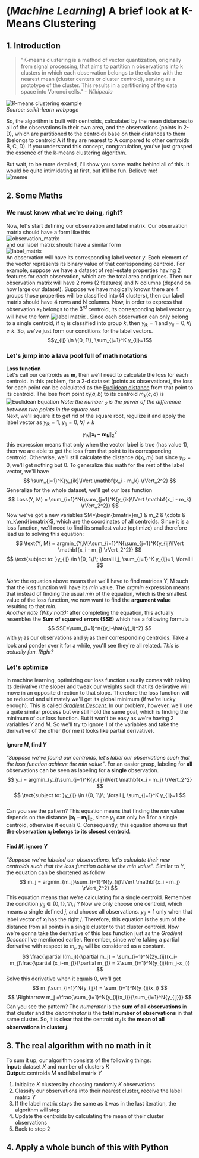 # (*Machine Learning*) A brief look at K-Means Clustering
## 1. Introduction
> "K-means clustering is a method of vector quantization, originally from signal processing, that aims to partition n observations into k clusters in which each observation belongs to the cluster with the nearest mean (cluster centers or cluster centroid), serving as a prototype of the cluster. This results in a partitioning of the data space into Voronoi cells." - *Wikipedia*
<!-- -->
![K-means clustering example](image/k-means-example-sklearn.png)  
*Source: scikit-learn webpage*  

So, the algorithm is built with centroids, calculated by the mean distances to all of the observations in their own area, and the observations (points in 2-D), which are partitioned to the centroids base on their distances to them (belongs to centroid A if they are nearest to A compared to other centroids B, C, D). If you understand this concept, congratulation, you've just grasped the essence of the k-means clustering algorithm.  

But wait, to be more detailed, I'll show you some maths behind all of this. It would be quite intimidating at first, but it'll be fun. Believe me!  
![meme](image/believemememe.jpg)

## 2. Some Maths
### We must know what we're doing, right?
Now, let's start defining our observation and label matrix. Our observation matrix should have a form like this  
![observation_matrix](./observation_matrix.png)  
and our label matrix should have a similar form  
![label_matrix](./label_matrix.png)  
An observation will have its corresponding label vector $y$. Each element of the vector represents its binary value of that corresponding centroid. For example, suppose we have a dataset of real-estate properties having 2 features for each observation, which are the total area and prices. Then our observation matrix will have 2 rows (2 features) and N columns (depend on how large our dataset). Suppose we have magically known there are 4 groups those properties will be classified into (4 clusters), then our label matrix should have 4 rows and N columns. Now, in order to express that observation $x_1$ belongs to the $3^{rd}$ centroid, its corresponding label vector $y_1$ will have the form
![label matrix](https://latex.codecogs.com/svg.image?%5Cbg%7Bwhite%7D%5Cbegin%7Bbmatrix%7D0%5C%5C0%5C%5C1%5C%5C0%5Cend%7Bbmatrix%7D)
. Since each observation can only belong to a single centroid, if $x_1$ is classified into group $k$, then $y_{ik}=1$ and $y_{ij}=0, \forall j \neq k$. So, we've just form our conditions for the label vectors.
$$y_{ij} \in \{0, 1\}, \sum_{j=1}^K y_{ij}=1$$  

### Let's jump into a lava pool full of math notations
**Loss function**  
Let's call our centroids as $\mathbf{m}$, then we'll need to calculate the loss for each centroid. In this problem, for a 2-d dataset (points as observations), the loss for each point can be calculated as the [Euclidean distance](https://en.wikipedia.org/wiki/Euclidean_distance) from that point to its centroid. The loss from point $x_1 (a, b) \text{ to its centroid } m_k(c, d)$ is  
![Euclidean Equation](https://latex.codecogs.com/svg.image?%5Cbg%7Bwhite%7Dd(x_1,m_k)=%5Csqrt%7B(a-c)%5E2&plus;(b-d)%5E2%7D=%5ClVert%5Cmathbf%7Bx_1-m_k%7D%5CrVert_2)  
*Note: the number $_2$ is the power of the difference between two points in the square root*  
Next, we'll square it to get rid of the square root, regulize it and apply the label vector as $y_{ik}=1$, $y_{ij}=0$, $\forall j \neq k$
$$
y_{ik}\lVert \mathbf{x_i - m_k} \rVert_2^2
$$
this expression means that only when the vector label is true (has value 1), then we are able to get the loss from that point to its corresponding centroid. Otherwise, we'll still calculate the distance $d(x_i, m_j)$ but since $y_{ik} = 0$, we'll get nothing but $0$. To generalize this math for the rest of the label vector, we'll have
$$
\sum_{j=1}^K{y_{ik}\lVert \mathbf{x_i - m_k} \rVert_2^2}
$$
Generalize for the whole dataset, we'll get our loss function
$$
Loss(Y, M) =
\sum_{i=1}^N{\sum_{j=1}^K{y_{ik}\lVert \mathbf{x_i - m_k} \rVert_2^2}}
$$
Now we've got a new variables $M=\begin{bmatrix}m_1 & m_2 & \cdots & m_k\end{bmatrix}$, which are the coordinates of all centroids. Since it is a loss function, we'll need to find its smallest value (optimize) and therefore lead us to solving this equation:
$$
\text{Y, M} = argmin_{Y,M}\sum_{i=1}^N{\sum_{j=1}^K{y_{ij}\lVert \mathbf{x_i - m_j} \rVert_2^2}}
$$
$$
\text{subject to: }y_{ij} \in \{0, 1\}\; \forall i,j, \sum_{j=1}^K y_{ij}=1, \forall i
$$  
*Note:* the equation above means that we'll have to find matrices Y, M such that the loss function will have its $min$ value. The $argmin$ expression means that instead of finding the usual $min$ of the equation, which is the smallest value of the loss function, we now want to find the **argument value** resulting to that $min$.  
*Another note (Why not?):* after completing the equation, this actually resembles the **Sum of squared errors (SSE)** which has a following formula
$$
SSE=\sum_{i=1}^n{(y_i-\hat{y}_i)^2}
$$
with $y_i$ as our observations and $\hat{y}_i$ as their corresponding centroids. Take a look and ponder over it for a while, you'll see they're all related. *This is actually fun. Right?*  

### Let's optimize  
In machine learning, optimizing our loss function usually comes with taking its derivative (the slope) and tweak our weights such that its derivative will move in an opposite direction to that slope. Therefore the loss function will be reduced and ultimately we'll get its global minimum (if we're lucky enough). This is called *[Gradient Descent](https://www.ibm.com/topics/gradient-descent#:~:text=Gradient%20descent%20is%20an%20optimization,each%20iteration%20of%20parameter%20updates.)*. In our problem, however, we'll use a quite similar process but we still hold the same goal, which is finding the minimum of our loss function. But it won't be easy as we're having 2 variables $Y$ and $M$. So we'll try to ignore 1 of the variables and take the derivative of the other (for me it looks like partial derivative).  
#### Ignore $M$, find $Y$  
*"Suppose we've found our centroids, let's label our observations such that the loss function achieve the $min$ value"*. For an easier grasp, labeling for **all** observations can be seen as labeling for **a single** observation.
$$
y_i = argmin_{y_i}\sum_{j=1}^K{y_{ij}\lVert \mathbf{x_i - m_j} \rVert_2^2}
$$
$$
\text{subject to: }y_{ij} \in \{0, 1\}\; \forall j, \sum_{j=1}^K y_{ij}=1
$$  
Can you see the pattern? This equation means that finding the $min$ value depends on the distance $\lVert \mathbf{x_i - m_j} \rVert_2$, since $y_{ij}$ can only be $1$ for a single centroid, otherwise it equals $0$. Consequently, this equation shows us that **the observation $x_i$ belongs to its closest centroid**.
#### Find $M$, ignore $Y$
*"Suppose we've labeled our observations, let's calculate their new centroids such that the loss function achieve the $min$ value"*. Similar to $Y$, the equation can be shortened as follow
$$
m_j = argmin_{m_j}\sum_{i=1}^N{y_{ij}\lVert \mathbf{x_i - m_j} \rVert_2^2}
$$
This equation means that we're calculating for a single centroid. Remember the condition $y_{ij} \in \{0, 1\}, \forall i,j$ ? Now we only choose one centroid, which means a single defined $j$, and choose all observations. $y_{ij}=1$ only when that label vector of $x_i$ has the right $j$. Therefore, this equation is the sum of the distance from all points in a single cluster to that cluster centroid. Now we're gonna take the derivative of this loss function just as the *Gradient Descent* I've mentioned earlier. Remember, since we're taking a partial derivative with respect to $m_j$, $y_{ij}$ will be considered as a constant.
$$
\frac{\partial l(m_j)}{\partial m_j} = \sum_{i=1}^N{2y_{ij}(x_i-m_j)\frac{\partial (x_i-m_j)}{\partial m_j}} = 2\sum_{i=1}^N{y_{ij}(m_j-x_i)}
$$ 
Solve this derivative when it equals 0, we'll get
$$
m_j\sum_{i=1}^N{y_{ij}} = \sum_{i=1}^N{y_{ij}x_i}
$$
$$
\Rightarrow m_j =\frac{\sum_{i=1}^N{y_{ij}x_i}}{\sum_{i=1}^N{y_{ij}}}
$$
Can you see the pattern? The *numerator* is the **sum of all observations** in that cluster and the *denominator* is the **total number of observations** in that same cluster. So, it is clear that the centroid $m_j$ is the **mean of all observations in cluster $j$**.  
## 3. The real algorithm with no math in it
To sum it up, our algorithm consists of the following things:  
**Input:** dataset $X$ and number of clusters $K$  
**Output:** centroids $M$ and label matrix $Y$  
1. Initialize $K$ clusters by choosing randomly $K$ observations
2. Classify our observations into their nearest cluster, receive the label matrix $Y$
3. If the label matrix stays the same as it was in the last iteration, the algorithm will stop
4. Update the centroids by calculating the mean of their cluster observations
5. Back to step 2  
<!-- -->

## 4. Apply a whole bunch of this with Python
